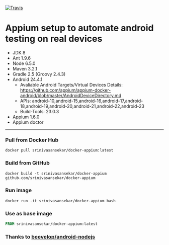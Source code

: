 [![Travis](https://travis-ci.org/SrinivasanTarget/docker-appium.svg?branch=master)](https://travis-ci.org/SrinivasanTarget/docker-appium)

# Appium setup to automate android testing on real devices

- JDK 8
- Ant 1.9.6
- Node 6.5.0
- Maven 3.2.1
- Gradle 2.5 (Groovy 2.4.3)
- Android 24.4.1 
    + Avaliable Android Targets/Virtual Devices Details: https://github.com/appium/appium-docker-android/blob/master/AndroidDeviceDirectory.md
    + APIs: android-10,android-15,android-16,android-17,android-18,android-19,android-20,android-21,android-22,android-23
    + Build-Tools: 23.0.3
- Appium 1.6.0
- Appium doctor

----
### Pull from Docker Hub
```
docker pull srinivasansekar/docker-appium:latest
```

### Build from GitHub
```
docker build -t srinivasansekar/docker-appium github.com/srinivasansekar/docker-appium
```

### Run image
```
docker run -it srinivasansekar/docker-appium bash
```

### Use as base image
```Dockerfile
FROM srinivasansekar/docker-appium:latest
```
### Thanks to [beevelop/android-nodejs](https://github.com/beevelop/docker-android-nodejs.git)
